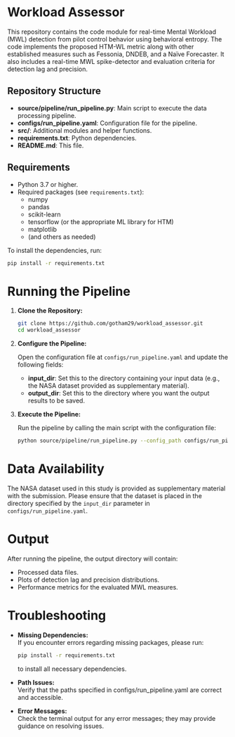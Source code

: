 # Workload Assessor

This repository contains the code module for real-time Mental Workload (MWL) detection from pilot control behavior using behavioral entropy. The code implements the proposed HTM-WL metric along with other established measures such as Fessonia, DNDEB, and a Naïve Forecaster. It also includes a real-time MWL spike-detector and evaluation criteria for detection lag and precision.

## Repository Structure

- **source/pipeline/run_pipeline.py**: Main script to execute the data processing pipeline.
- **configs/run_pipeline.yaml**: Configuration file for the pipeline.
- **src/**: Additional modules and helper functions.
- **requirements.txt**: Python dependencies.
- **README.md**: This file.

## Requirements

- Python 3.7 or higher.
- Required packages (see `requirements.txt`):
  - numpy
  - pandas
  - scikit-learn
  - tensorflow (or the appropriate ML library for HTM)
  - matplotlib
  - (and others as needed)

To install the dependencies, run:

```bash
pip install -r requirements.txt
```


# Running the Pipeline

1. **Clone the Repository:**

   ```bash
   git clone https://github.com/gotham29/workload_assessor.git
   cd workload_assessor
   ```

2. **Configure the Pipeline:**

   Open the configuration file at `configs/run_pipeline.yaml` and update the following fields:
   - **input_dir**: Set this to the directory containing your input data (e.g., the NASA dataset provided as supplementary material).
   - **output_dir**: Set this to the directory where you want the output results to be saved.

3. **Execute the Pipeline:**

   Run the pipeline by calling the main script with the configuration file:

   ```bash
   python source/pipeline/run_pipeline.py --config_path configs/run_pipeline.yaml
   ```


# Data Availability

The NASA dataset used in this study is provided as supplementary material with the submission. Please ensure that the dataset is placed in the directory specified by the `input_dir` parameter in `configs/run_pipeline.yaml`.


# Output

After running the pipeline, the output directory will contain:
- Processed data files.
- Plots of detection lag and precision distributions.
- Performance metrics for the evaluated MWL measures.


# Troubleshooting

- **Missing Dependencies:**  
  If you encounter errors regarding missing packages, please run:
  ```bash
  pip install -r requirements.txt
  ```
  to install all necessary dependencies.

- **Path Issues:**  
  Verify that the paths specified in configs/run_pipeline.yaml are correct and accessible.
- **Error Messages:**  
  Check the terminal output for any error messages; they may provide guidance on resolving issues.

